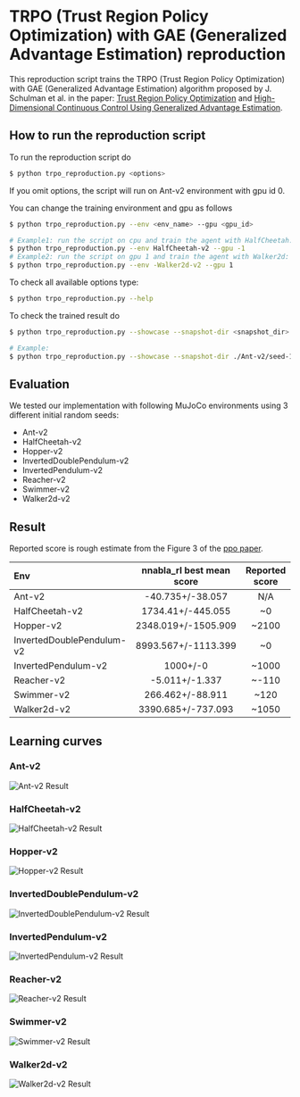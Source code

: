# TRPO (Trust Region Policy Optimization) with GAE (Generalized Advantage Estimation) reproduction

This reproduction script trains the TRPO (Trust Region Policy Optimization) with GAE (Generalized Advantage Estimation) algorithm proposed by J. Schulman et al. in the paper: [Trust Region Policy Optimization](https://arxiv.org/abs/1502.05477) and [High-Dimensional Continuous Control Using Generalized Advantage Estimation](https://arxiv.org/abs/1506.02438).

## How to run the reproduction script

To run the reproduction script do

```sh
$ python trpo_reproduction.py <options>
```

If you omit options, the script will run on Ant-v2 environment with gpu id 0.

You can change the training environment and gpu as follows

```sh
$ python trpo_reproduction.py --env <env_name> --gpu <gpu_id>
```

```sh
# Example1: run the script on cpu and train the agent with HalfCheetah:
$ python trpo_reproduction.py --env HalfCheetah-v2 --gpu -1
# Example2: run the script on gpu 1 and train the agent with Walker2d:
$ python trpo_reproduction.py --env -Walker2d-v2 --gpu 1
```

To check all available options type:

```sh
$ python trpo_reproduction.py --help
```

To check the trained result do

```sh
$ python trpo_reproduction.py --showcase --snapshot-dir <snapshot_dir> --render
```

```sh
# Example:
$ python trpo_reproduction.py --showcase --snapshot-dir ./Ant-v2/seed-1/iteration-10000/ --render
```

## Evaluation

We tested our implementation with following MuJoCo environments using 3 different initial random seeds:

- Ant-v2
- HalfCheetah-v2
- Hopper-v2
- InvertedDoublePendulum-v2
- InvertedPendulum-v2
- Reacher-v2
- Swimmer-v2
- Walker2d-v2

## Result

Reported score is rough estimate from the Figure 3 of the [ppo paper](https://arxiv.org/pdf/1707.06347.pdf).

|Env|nnabla_rl best mean score|Reported score|
|:---|:---:|:---:|
|Ant-v2|-40.735+/-38.057|N/A|
|HalfCheetah-v2|1734.41+/-445.055|~0|
|Hopper-v2|2348.019+/-1505.909|~2100|
|InvertedDoublePendulum-v2|8993.567+/-1113.399|~0|
|InvertedPendulum-v2|1000+/-0|~1000|
|Reacher-v2|-5.011+/-1.337|~-110|
|Swimmer-v2|266.462+/-88.911|~120|
|Walker2d-v2|3390.685+/-737.093|~1050|

## Learning curves

### Ant-v2

![Ant-v2 Result](reproduction_results/Ant-v2_results/result.png)

### HalfCheetah-v2

![HalfCheetah-v2 Result](reproduction_results/HalfCheetah-v2_results/result.png)

### Hopper-v2

![Hopper-v2 Result](reproduction_results/Hopper-v2_results/result.png)

### InvertedDoublePendulum-v2

![InvertedDoublePendulum-v2 Result](reproduction_results/InvertedDoublePendulum-v2_results/result.png)

### InvertedPendulum-v2

![InvertedPendulum-v2 Result](reproduction_results/InvertedPendulum-v2_results/result.png)

### Reacher-v2

![Reacher-v2 Result](reproduction_results/Reacher-v2_results/result.png)

### Swimmer-v2

![Swimmer-v2 Result](reproduction_results/Swimmer-v2_results/result.png)

### Walker2d-v2

![Walker2d-v2 Result](reproduction_results/Walker2d-v2_results/result.png)

